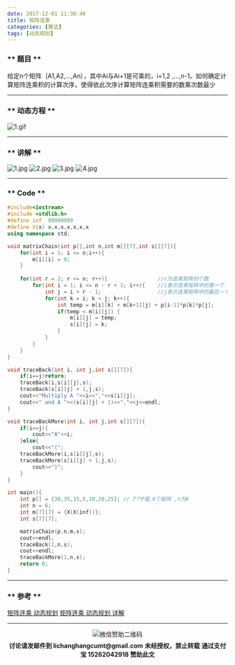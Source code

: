 ```yaml
---
date: 2017-12-01 11:38:40
title: 矩阵连乘
categories: [算法]
tags: [动态规划]
---
```


### ** 题目 **

给定n个矩阵｛A1,A2,…,An｝，其中Ai与Ai+1是可乘的，i=1,2 ,…,n-1。如何确定计算矩阵连乘积的计算次序，使得依此次序计算矩阵连乘积需要的数乘次数最少

****************

### ** 动态方程 **

![1.gif](/img/algorithm/Matrix-continually-multiply/1.gif)

*****************

### ** 讲解 **

![1.jpg](/img/algorithm/Matrix-continually-multiply/1.jpg)
![2.jpg](/img/algorithm/Matrix-continually-multiply/2.jpg)
![3.jpg](/img/algorithm/Matrix-continually-multiply/5.jpg)
![4.jpg](/img/algorithm/Matrix-continually-multiply/4.jpg)

***************


### ** Code **

```C++
#include<iostream>
#include <stdlib.h>
#define inf  99999999
#define X(x) x,x,x,x,x,x,x
using namespace std;

void matrixChain(int p[],int n,int m[][7],int s[][7]){
	for(int i = 1; i <= n;i++){
		m[i][i] = 0;
	}
	
	for(int r = 2; r <= n; r++){				//r为连乘矩阵的个数 
		for(int i = 1; i <= n - r + 1; i++){ 	//i表示连乘矩阵中的第一个
			int j = i + r - 1;   				//j表示连乘矩阵中的最后一个
			for(int k = i; k < j; k++){
				int temp = m[i][k] + m[k+1][j] + p[i-1]*p[k]*p[j];
				if(temp < m[i][j]) {
					m[i][j] = temp;
					s[i][j] = k; 
				} 
			}
		}
	}
} 

void traceBack(int i, int j,int s[][7]){
	if(i==j)return;
	traceBack(i,s[i][j],s); 
	traceBack(s[i][j] + 1,j,s);
	cout<<"Multiply A "<<i<<","<<s[i][j];
	cout<<" and A "<<(s[i][j] + 1)<<","<<j<<endl;
}

void traceBackMore(int i, int j,int s[][7]){
	if(i==j){
		cout<<"A"<<i;
	}else{
		cout<<"(";
	traceBackMore(i,s[i][j],s); 
	traceBackMore(s[i][j] + 1,j,s);
		cout<<")";
	}
}

int main(){
	int p[] = {30,35,15,5,10,20,25}; // 7个P值,6个矩阵 ,n为6 
	int n = 6;
	int m[7][7] = {X(X(inf))};
	int s[7][7];

	matrixChain(p,n,m,s); 
	cout<<endl;
	traceBack(1,n,s);
	cout<<endl;
	traceBackMore(1,n,s);
	return 0;
}
```
****************

### ** 参考 **

[矩阵连乘 动态规划](https://www.cnblogs.com/Jason-Damon/p/3231547.html)
[矩阵连乘 动态规划 详解](http://blog.csdn.net/tmljs1988/article/details/6925631)
****************

<div width="100%" align="center"><img src="/img/wx.png" alt="微信赞助二维码"></div></div>
<p style="margin-top: 0.4em; text-align: center">
      <b style="font-size: 1em;">讨论请发邮件到 lichanghangcumt@gmail.com</b>
      <b style="font-size: 1em;">未经授权，禁止转载</b>
      <b style="font-size: 1em;">通过支付宝 15262042918 赞助此文</b>
 </p>
 